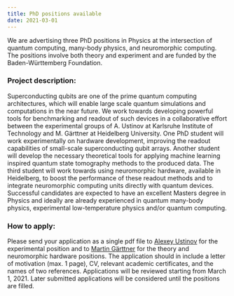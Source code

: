 ```yaml
---
title: PhD positions available
date: 2021-03-01
---
```

We are advertising three PhD positions in Physics at the intersection of quantum computing, many-body physics, and neuromorphic computing. The positions involve both theory and experiment and are funded by the Baden-Württemberg Foundation.

### Project description:

Superconducting qubits are one of the prime quantum computing architectures, which will enable large scale quantum simulations and computations in the near future. We work towards developing powerful tools for benchmarking and readout of such devices in a collaborative effort between the experimental groups of A. Ustinov at Karlsruhe Institute of Technology and M. Gärttner at Heidelberg University. One PhD student will work experimentally on hardware development, improving the readout capabilities of small-scale superconducting qubit arrays. Another student will develop the necessary theoretical tools for applying machine learning inspired quantum state tomography methods to the produced data. The third student will work towards using neuromorphic hardware, available in Heidelberg, to boost the performance of these readout methods and to integrate neuromorphic computing units directly with quantum devices. Successful candidates are expected to have an excellent Masters degree in Physics and ideally are already experienced in quantum many-body physics, experimental low-temperature physics and/or quantum computing.

### How to apply:

Please send your application as a single pdf file to [Alexey Ustinov](mailto:alexey.ustinov@kit.edu) for the experimental position and to [Martin Gärttner](mailto:martin.gaerttner@kip.uni-heidelberg.de) for the theory and neuromorphic hardware positions. The application should in include a letter of motivation (max. 1 page), CV, relevant academic certificates, and the names of two references. Applications will be reviewed starting from March 1, 2021. Later submitted applications will be considered until the positions are filled.
